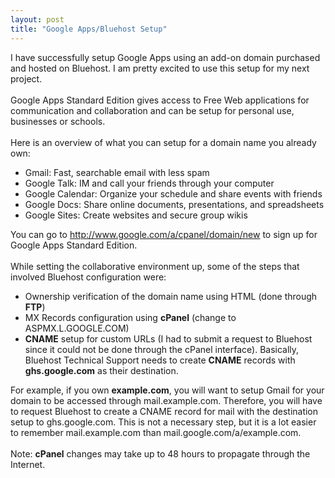 ```yaml
---
layout: post
title: "Google Apps/Bluehost Setup"
---
```

I have successfully setup Google Apps using an add-on domain purchased and hosted on Bluehost. I am pretty excited to use this setup for my next project.<br />
<br />
Google Apps Standard Edition gives access to Free Web applications for communication and collaboration and can be setup for personal use, businesses or schools.<br />
<br />
Here is an overview of what you can setup for a domain name you already own:<br />
<ul><li>Gmail: Fast, searchable email with less spam</li>
<li>Google Talk: IM and call your friends through your computer</li>
<li>Google Calendar: Organize your schedule and share events with friends</li>
<li>Google Docs: Share online documents, presentations, and spreadsheets</li>
<li>Google Sites: Create websites and secure group wikis</li>
</ul>You can go to <a href="http://www.google.com/a/cpanel/domain/new">http://www.google.com/a/cpanel/domain/new</a> to sign up for Google Apps Standard Edition.<br />
<br />
While setting the collaborative environment up, some of the steps that involved Bluehost configuration were:<br />
<ul><li>Ownership verification of the domain name using HTML (done through <strong>FTP</strong>)</li>
<li>MX Records configuration using <strong>cPanel</strong> (change to ASPMX.L.GOOGLE.COM)</li>
<li><strong>CNAME</strong> setup for custom URLs (I had to submit a request to Bluehost since it could not be done through the cPanel interface). Basically, Bluehost Technical Support needs to create <strong>CNAME</strong> records with <strong>ghs.google.com</strong> as their destination.</li>
</ul>For example, if you own <strong>example.com</strong>, you will want to setup Gmail for your domain to be accessed through mail.example.com. Therefore, you will have to request Bluehost to create a CNAME record for mail with the destination setup to ghs.google.com. This is not a necessary step, but it is a lot easier to remember  mail.example.com than mail.google.com/a/example.com.<br />
<br />
Note: <strong>cPanel</strong> changes may take up to 48 hours to propagate through the Internet.